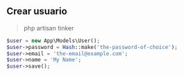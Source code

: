
## Crear usuario

> php artisan tinker

```php
$user = new App\Models\User();
$user->password = Hash::make('the-password-of-choice');
$user->email = 'the-email@example.com';
$user->name = 'My Name';
$user->save();
```
